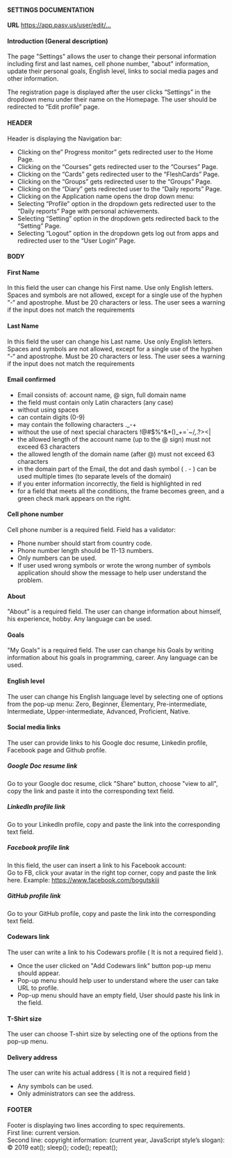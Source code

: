 
#### SETTINGS DOCUMENTATION

**URL** <https://app.pasv.us/user/edit/...>

#### Introduction (General description)
The page "Settings" allows the user to change their personal information including first and last names,
cell phone number, "about" information, update their personal goals, English level,
links to social media pages and other information.

The registration page is displayed after the user clicks “Settings” in the dropdown menu under their name on the Homepage.
The user should be redirected to “Edit profile” page.

#### HEADER
 Header is displaying the Navigation bar:
* Clicking on the” Progress monitor”  gets redirected user  to the Home Page.
* Clicking on the “Courses” gets redirected user  to the “Courses” Page.
* Clicking on the “Cards” gets redirected user  to the “FleshCards” Page.
* Clicking on the “Groups” gets redirected user  to the “Groups”  Page.
* Clicking on the “Diary” gets redirected user  to the  “Daily reports” Page.
* Clicking on the Application name opens the drop down menu:
* Selecting “Profile” option in the dropdown gets redirected user  to the “Daily reports” Page with personal achievements.
* Selecting “Setting” option in the dropdown gets redirected back to the “Setting” Page.
* Selecting “Logout” option in the dropdown gets log out from apps and redirected user  to the “User Login” Page.

#### BODY
#### First Name
In this field the user can change his First name.
Use only English letters. Spaces and symbols are not allowed, except for a single use of the hyphen “-“ and apostrophe. Must be 20 characters or less.
The user sees a warning if the input does not match the requirements

#### Last Name
In this field the user can change his Last name.
Use only English letters. Spaces and symbols are not allowed, except for a single use of the hyphen “-“ and apostrophe. Must be 20 characters or less.
The user sees a warning if the input does not match the requirements

#### Email confirmed
* Email consists of: account name, @ sign, full domain name
* the field must contain only Latin characters (any case)
* without using spaces
* can contain digits (0-9)
* may contain the following characters ._-+
* without the use of next special characters !@#$%^&*()_+=`~/\,.?><|
* the allowed length of the account name (up to the @ sign) must not exceed 63 characters
* the allowed length of the domain name (after @) must not exceed 63 characters
* in the domain part of the Email, the dot and dash symbol ( . - ) can be used multiple times
 (to separate levels of the domain)
* if you enter information incorrectly, the field is highlighted in red
* for a field that meets all the conditions, the frame becomes green, and a green check mark
appears on the right.

#### Cell phone number
 Cell phone number is a required field. Field has a validator:
* Phone number should start from country code.
* Phone number length should be 11-13 numbers.
* Only numbers can be used.
* If user used wrong symbols or wrote the wrong number of symbols application should show the message
 to help user understand the problem.

#### About
"About" is a required field.
The user can change information about himself, his experience, hobby. Any language can be used.

#### Goals
"My Goals"  is a required field.
The user can change his Goals by writing information about his goals in programming, career. Any language can be used.

#### English level
The user can change his English language level by selecting  one of options from the pop-up menu:
Zero, Beginner, Elementary, Pre-intermediate, Intermediate, Upper-intermediate, Advanced, Proficient, Native.

#### Social media links
The user can provide links to his Google doc resume, Linkedin profile, Facebook page and Github profile. 
##### Google Doc resume link
Go to your Google doc resume, click "Share" button, choose "view to all", copy the link and paste it into the corresponding text field.
##### LinkedIn profile link
Go to your LinkedIn profile, copy and paste the link into the corresponding text field. 
##### Facebook profile link
In this field, the user can insert a link to his Facebook account:  
Go to FB, click your avatar in the right top corner, copy and paste the link here. Example: https://www.facebook.com/bogutskiii

##### GitHub profile link
Go to your GitHub profile, copy and paste the link into the corresponding text field.
#### Codewars link
The user can write a link to his Codewars profile ( It is not a required field ).
* Once the user clicked on "Add Codewars link" button pop-up menu should appear.
* Pop-up menu should help user to understand where the user can take URL to profile.
* Pop-up menu should have an empty field, User should paste his link in the field. 

#### T-Shirt size
The user can choose T-shirt size by selecting  one of the options from the pop-up menu.

#### Delivery address
The user can write his actual address ( It is not a required field )
* Any symbols can be used.
* Only administrators can see the address.

#### FOOTER
Footer is displaying two lines according to spec requirements.  
First line: current version.  
Second line: copyright information: (current year, JavaScript style’s slogan): © 2019 eat(); sleep(); code(); repeat();









